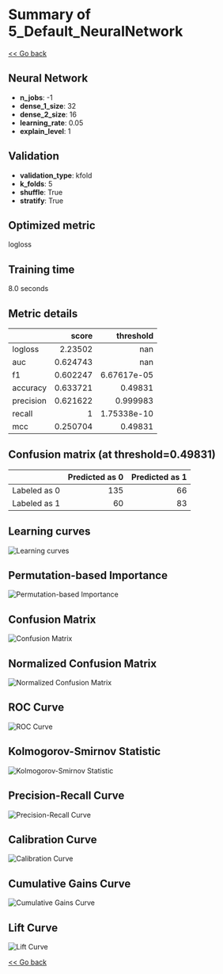 # Summary of 5_Default_NeuralNetwork

[<< Go back](../README.md)


## Neural Network
- **n_jobs**: -1
- **dense_1_size**: 32
- **dense_2_size**: 16
- **learning_rate**: 0.05
- **explain_level**: 1

## Validation
 - **validation_type**: kfold
 - **k_folds**: 5
 - **shuffle**: True
 - **stratify**: True

## Optimized metric
logloss

## Training time

8.0 seconds

## Metric details
|           |    score |     threshold |
|:----------|---------:|--------------:|
| logloss   | 2.23502  | nan           |
| auc       | 0.624743 | nan           |
| f1        | 0.602247 |   6.67617e-05 |
| accuracy  | 0.633721 |   0.49831     |
| precision | 0.621622 |   0.999983    |
| recall    | 1        |   1.75338e-10 |
| mcc       | 0.250704 |   0.49831     |


## Confusion matrix (at threshold=0.49831)
|              |   Predicted as 0 |   Predicted as 1 |
|:-------------|-----------------:|-----------------:|
| Labeled as 0 |              135 |               66 |
| Labeled as 1 |               60 |               83 |

## Learning curves
![Learning curves](learning_curves.png)

## Permutation-based Importance
![Permutation-based Importance](permutation_importance.png)
## Confusion Matrix

![Confusion Matrix](confusion_matrix.png)


## Normalized Confusion Matrix

![Normalized Confusion Matrix](confusion_matrix_normalized.png)


## ROC Curve

![ROC Curve](roc_curve.png)


## Kolmogorov-Smirnov Statistic

![Kolmogorov-Smirnov Statistic](ks_statistic.png)


## Precision-Recall Curve

![Precision-Recall Curve](precision_recall_curve.png)


## Calibration Curve

![Calibration Curve](calibration_curve_curve.png)


## Cumulative Gains Curve

![Cumulative Gains Curve](cumulative_gains_curve.png)


## Lift Curve

![Lift Curve](lift_curve.png)



[<< Go back](../README.md)
